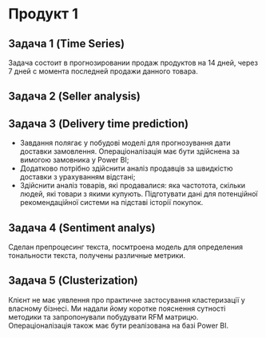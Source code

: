 # Продукт 1  

## Задача 1  (Time Series)
Задача состоит в прогнозировании продаж продуктов на 14 дней, через 7 дней с момента последней продажи данного товара.

## Задача 2  (Seller analysis)


## Задача 3  (Delivery time prediction)
- Завдання полягає у побудові моделі для прогнозування дати доставки замовлення. Операціоналізація має бути здійснена за вимогою замовника у Power BI;
- Додатково потрібно здійснити аналіз продавців за швидкістю доставки з урахуванням відстані;
- Здійснити аналіз товарів, які продавалися: яка частотота, скільки людей, які товари з якими купують. Підготувати дані для потенційної рекомендаційної системи на підставі історії покупок.

## Задача 4  (Sentiment analys)
Сделан препроцесинг текста, посмтроена модель для определения тональности текста, получены различные метрики.

## Задача 5  (Clusterization)
Клієнт не має уявлення про практичне застосування кластеризації у власному бізнесі. Ми надали йому коротке пояснення сутності методики та запропонували побудувати RFM матрицю. Операціоналізація також має бути реалізована на базі Power BI.
